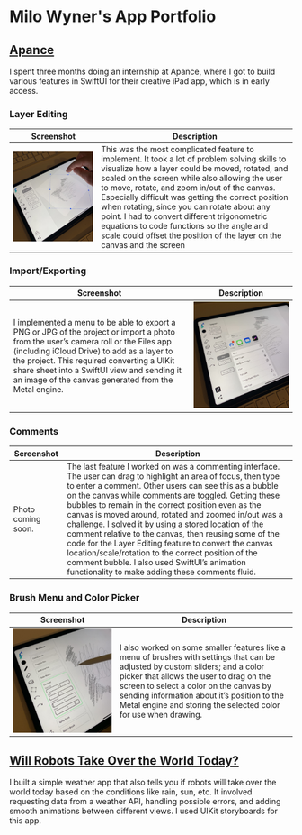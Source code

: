 # Milo Wyner's App Portfolio

## [Apance](https://apance.com)

I spent three months doing an internship at Apance, where I got to build various features in SwiftUI for their creative iPad app, which is in early access.

### Layer Editing
Screenshot | Description
------------ | -------------
![Layer Edit Photo](/images/LayerEdit_Photo.jpg) | This was the most complicated feature to implement. It took a lot of problem solving skills to visualize how a layer could be moved, rotated, and scaled on the screen while also allowing the user to move, rotate, and zoom in/out of the canvas. Especially difficult was getting the correct position when rotating, since you can rotate about any point. I had to convert different trigonometric equations to code functions so the angle and scale could offset the position of the layer on the canvas and the screen

### Import/Exporting
Screenshot | Description
------------ | -------------
I implemented a menu to be able to export a PNG or JPG of the project or import a photo from the user’s camera roll or the Files app (including iCloud Drive) to add as a layer to the project. This required converting a UIKit share sheet into a SwiftUI view and sending it an image of the canvas generated from the Metal engine. | ![Import/Export Photo](/images/ImportExport_Photo.jpg)

### Comments
Screenshot | Description
------------ | -------------
Photo coming soon. | The last feature I worked on was a commenting interface. The user can drag to highlight an area of focus, then type to enter a comment. Other users can see this as a bubble on the canvas while comments are toggled. Getting these bubbles to remain in the correct position even as the canvas is moved around, rotated and zoomed in/out was a challenge. I solved it by using a stored location of the comment relative to the canvas, then reusing some of the code for the Layer Editing feature to convert the canvas location/scale/rotation to the correct position of the comment bubble. I also used SwiftUI’s animation functionality to make adding these comments fluid.

### Brush Menu and Color Picker
Screenshot | Description
------------ | -------------
![Brush Menu Photo](/images/BrushMenu_Photo.jpg) | I also worked on some smaller features like a menu of brushes with settings that can be adjusted by custom sliders; and a color picker that allows the user to drag on the screen to select a color on the canvas by sending information about it’s position to the Metal engine and storing the selected color for use when drawing.

## [Will Robots Take Over the World Today?](https://apps.apple.com/us/app/will-robots-take-over-the-world-today/id1462999038)
I built a simple weather app that also tells you if robots will take over the world today based on the conditions like rain, sun, etc. It involved requesting data from a weather API, handling possible errors, and adding smooth animations between different views. I used UIKit storyboards for this app.
